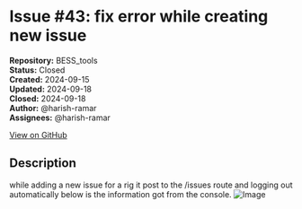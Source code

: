 # Issue #43: fix error while creating new issue

**Repository:** BESS_tools  
**Status:** Closed  
**Created:** 2024-09-15  
**Updated:** 2024-09-18  
**Closed:** 2024-09-18  
**Author:** @harish-ramar  
**Assignees:** @harish-ramar  

[View on GitHub](https://github.com/Simtestlab/BESS_tools/issues/43)

## Description

while adding a new issue for a rig it post to the /issues route and logging out automatically below is the information got from the console.
![Image](https://github.com/user-attachments/assets/7a320f0d-3c6c-4b28-a675-cda9672b4b68)
